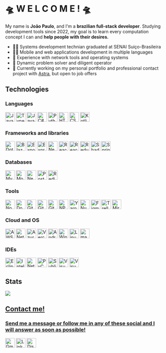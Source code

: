 <div>
  <h1>🛸 W E L C O M E ! 🛸</h1> 
  <p>My name is <strong>João Paulo</strong>, and I'm a <strong>brazilian full-stack developer</strong>. Studying development tools since 2022, my goal is to learn every computation concept I can and <strong>help people with their desires.</strong></p>  
</div>
<div>
  <ul>
    <li>👨‍🎓 Systems development technian graduated at SENAI Suiço-Brasileira</li>
    <li>🧑‍💻 Mobile and web applications development in multiple languages</li>
    <li>🛜 Experience with network tools and operating systems</li>
    <li>🦾 Dynamic problem solver and diligent operator</li>
    <li>💼 Currently working on my personal portfolio and professional contact project with <a href="https://github.com/astra-software">Astra</a>, but open to job offers</li>
  </ul>
</div>
<div>
  <h2>Technologies</h2>
  <h3>Languages</h3>
  
  <img src="https://img.shields.io/badge/JavaScript-F7DF1E?logo=javascript&logoColor=000" height="30" alt="JavaScript"  />
  <img src="https://img.shields.io/badge/TypeScript-3178C6?logo=typescript&logoColor=fff" height="30" alt="TypeScript"  />
  <img src="https://img.shields.io/badge/Java-%23ED8B00.svg?logo=openjdk&logoColor=white" height="30" alt="Java"  />
  <img src="https://custom-icon-badges.demolab.com/badge/C%23-%23239120.svg?logo=cshrp&logoColor=white" height="30" alt="C#"  />
  <img src="https://img.shields.io/badge/Python-3776AB?logo=python&logoColor=fff" height="30" alt="Python"  />
  <img src="https://img.shields.io/badge/HTML-%23E34F26.svg?logo=html5&logoColor=white" height="30" alt="HTML"  />
  <img src="https://img.shields.io/badge/CSS-1572B6?logo=css3&logoColor=fff" height="30" alt="CSS"  />
  <img src="https://img.shields.io/badge/Kotlin-%237F52FF.svg?logo=kotlin&logoColor=white" height="30" alt="Kotlin"  />
  <h3>Frameworks and libraries</h3>
  <img src="https://img.shields.io/badge/.NET-512BD4?logo=dotnet&logoColor=fff" height="30" alt="DotNet"  />
  <img src="https://img.shields.io/badge/Blazor-512BD4?logo=blazor&logoColor=fff" height="30" alt="Blazor"  />
  <img src="https://img.shields.io/badge/Expo-000020?logo=expo&logoColor=fff" height="30" alt="Expo"  />
  <img src="https://img.shields.io/badge/Express.js-%23404d59.svg?logo=express&logoColor=%2361DAFB" height="30" alt="Express"  />
  <img src="https://img.shields.io/badge/Next.js-black?logo=next.js&logoColor=white" height="30" alt="NextJS"  />
  <img src="https://img.shields.io/badge/React-%2320232a.svg?logo=react&logoColor=%2361DAFB" height="30" alt="React"  />
  <img src="https://img.shields.io/badge/React_Native-%2320232a.svg?logo=react&logoColor=%2361DAFB" height="30" alt="React Native"  />
  <img src="https://img.shields.io/badge/Redux-764ABC?logo=redux&logoColor=fff" height="30" alt="Redux"  />
  <img src="https://img.shields.io/badge/shadcn%2Fui-000?logo=shadcnui&logoColor=fff" height="30" alt="Shadcn"  />
  <img src="https://img.shields.io/badge/Spring%20Boot-6DB33F?logo=springboot&logoColor=fff" height="30" alt="Spring Boot"  />
  <h3>Databases</h3>
  <img src="https://img.shields.io/badge/MySQL-4479A1?logo=mysql&logoColor=fff" height="30" alt="MySQL"  />
  <img src="https://img.shields.io/badge/MongoDB-%234ea94b.svg?logo=mongodb&logoColor=white" height="30" alt="MongoDB"  />
  <img src="https://img.shields.io/badge/Neo4j-008CC1?logo=neo4j&logoColor=white" height="30" alt="Neo4j"  />
  <img src="https://img.shields.io/badge/Postgres-%23316192.svg?logo=postgresql&logoColor=white" height="30" alt="Postgres"  />
  <img src="https://img.shields.io/badge/Redis-%23DD0031.svg?logo=redis&logoColor=white" height="30" alt="Redis"  />
  
  <h3>Tools</h3>
  <img src="https://img.shields.io/badge/Node.js-6DA55F?logo=node.js&logoColor=white" height="30" alt="NodeJS"  />
  <img src="https://img.shields.io/badge/Docker-2496ED?logo=docker&logoColor=fff" height="30" alt="Docker"  />
  <img src="https://img.shields.io/badge/Git-F05032?logo=git&logoColor=fff" height="30" alt="Git"  />
  <img src="https://img.shields.io/badge/GitHub-%23121011.svg?logo=github&logoColor=white" height="30" alt="Github"  />
  <img src="https://img.shields.io/badge/GitHub_Actions-2088FF?logo=github-actions&logoColor=white" height="30" alt="Github Actions"  />
  <img src="https://img.shields.io/badge/npm-CB3837?logo=npm&logoColor=fff" height="30" alt="NPM"  />
  <img src="https://img.shields.io/badge/Yarn-2C8EBB?logo=yarn&logoColor=fff" height="30" alt="Yarn"  />
  <img src="https://img.shields.io/badge/NuGet-004880?logo=nuget&logoColor=fff" height="30" alt="Nuget"  />
  <img src="https://img.shields.io/badge/Figma-F24E1E?logo=figma&logoColor=white" height="30" alt="Figma"  />
  <img src="https://img.shields.io/badge/Trello-0052CC?logo=trello&logoColor=fff" height="30" alt="Trello"  />
  <img src="https://img.shields.io/badge/Miro-050038?logo=miro&logoColor=fff" height="30" alt="Miro"  />

  <h3>Cloud and OS</h3>
  
  <img src="https://img.shields.io/badge/AWS-%23FF9900.svg?logo=amazon-web-services&logoColor=white" height="30" alt="AWS"  />
  <img src="https://img.shields.io/badge/Netlify-%23000000.svg?logo=netlify&logoColor=#00C7B7" height="30" alt="Netlify"  />
  <img src="https://custom-icon-badges.demolab.com/badge/Microsoft%20Azure-0089D6?logo=msazure&logoColor=white" height="30" alt="Azure"  />
  <img src="https://img.shields.io/badge/Vercel-%23000000.svg?logo=vercel&logoColor=white" height="30" alt="Vercel"  />
  <img src="https://img.shields.io/badge/Android-3DDC84?logo=android&logoColor=white" height="30" alt="Android"  />
  <img src="https://custom-icon-badges.demolab.com/badge/Windows-0078D6?logo=windows11&logoColor=white" height="30" alt="Windows"  />
  <img src="https://img.shields.io/badge/Linux-FCC624?logo=linux&logoColor=black" height="30" alt="Linux"  />
  <img src="https://img.shields.io/badge/macOS-000000?logo=apple&logoColor=F0F0F0" height="30" alt="macOS"  />

  <h3>IDEs</h3>
  <img src="https://img.shields.io/badge/Eclipse-FE7A16.svg?logo=Eclipse&logoColor=white" height="30" alt="Eclipse"  />
  <img src="https://img.shields.io/badge/IntelliJIDEA-000000.svg?logo=intellij-idea&logoColor=white" height="30" alt="IntelliJ"  />
  <img src="https://img.shields.io/badge/NetBeans%20IDE-1B6AC6.svg?logo=apache-netbeans-ide&logoColor=white" height="30" alt="Netbeans"  />
  <img src="https://img.shields.io/badge/PyCharm-000?logo=pycharm&logoColor=fff" height="30" alt="PyCharm"  />
  <img src="https://img.shields.io/badge/Sublime%20Text-%23575757.svg?logo=sublime-text&logoColor=important" height="30" alt="Sublime"  />
  <img src="https://custom-icon-badges.demolab.com/badge/Visual%20Studio-5C2D91.svg?&logo=visual-studio&logoColor=white" height="30" alt="Visual Studio"  />
  <img src="https://custom-icon-badges.demolab.com/badge/Visual%20Studio%20Code-0078d7.svg?logo=vsc&logoColor=white" height="30" alt="Visual Studio Code"  />
  
</div>
<div>
  <h2>Stats</h2>
  <a href="https://github.com/sntpwbl">
  <img loading="lazy" src="https://github-readme-stats.vercel.app/api/top-langs/?username=sntpwbl&layout=compact&langs_count=7&theme=dracula"/>
</div>
<div>
  <h2>Contact me!</h2>
  <h3>Send me a message or follow me in any of these social and I will answer as soon as possible!</h3>
  <a href="mailto:jpcsantana401@gmail.com"><img src="https://img.shields.io/badge/Gmail-D14836?logo=gmail&logoColor=white" height="30" alt="Gmail"  /></a>
  <a href="https://www.linkedin.com/in/jpcota/"><img src="https://img.shields.io/badge/Linkedin-%230077B5.svg?logo=linkedin&logoColor=white" height="30" alt="LinkedIn"  /></a>
  <a href="https://discord.gg/kveXnPzf"><img src="https://img.shields.io/badge/Discord-%235865F2.svg?&logo=discord&logoColor=white" height="30" alt="Discord"  /></a>
</div>

